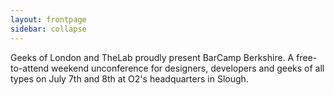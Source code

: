 ```yaml
---
layout: frontpage
sidebar: collapse
---
```


Geeks of London and TheLab proudly present BarCamp Berkshire. A free-to-attend weekend unconference for designers, developers and geeks of all types on July 7th and 8th at O2's headquarters in Slough.